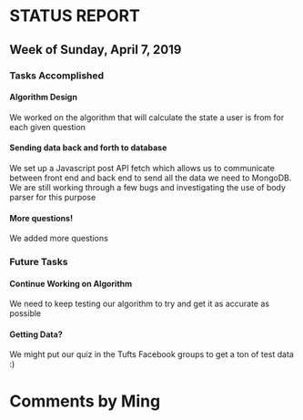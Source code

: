 # STATUS REPORT

## Week of Sunday, April 7, 2019

### Tasks Accomplished
#### Algorithm Design
We worked on the algorithm that will calculate the state a user is from for each given question
#### Sending data back and forth to database
We set up a Javascript post API fetch which allows us to communicate between front end and back end to send all the data we need to MongoDB. We are still working through a few bugs and investigating the use of body parser for this purpose
#### More questions!
We added more questions

### Future Tasks
#### Continue Working on Algorithm
We need to keep testing our algorithm to try and get it as accurate as possible
#### Getting Data?
We might put our quiz in the Tufts Facebook groups to get a ton of test data :)

# Comments by Ming


